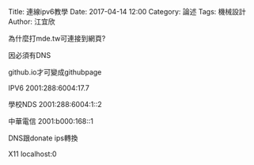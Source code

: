 Title: 連線ipv6教學
Date: 2017-04-14 12:00
Category: 論述
Tags: 機械設計
Author: 江宜欣


為什麼打mde.tw可連接到網頁?

因必須有DNS  

github.io才可變成githubpage

IPV6 2001:288:6004:17.7

學校NDS 2001:288:6004:1::2

中華電信 2001:b000:168::1

DNS跟donate ips轉換

X11 localhost:0